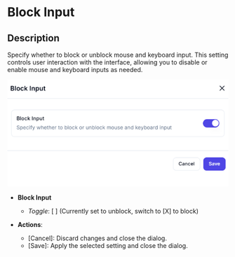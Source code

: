 # Block Input

## Description

Specify whether to block or unblock mouse and keyboard input. This setting controls user interaction with the interface, allowing you to disable or enable mouse and keyboard inputs as needed.

![Block-Input](../../assests/ui-interface-automations/assests%20mouse-and-keyboard/block-input.png)
 
- **Block Input**
  
  - *Toggle*: [ ] (Currently set to unblock, switch to [X] to block)

- **Actions**:
  - [Cancel]: Discard changes and close the dialog.
  - [Save]: Apply the selected setting and close the dialog.
